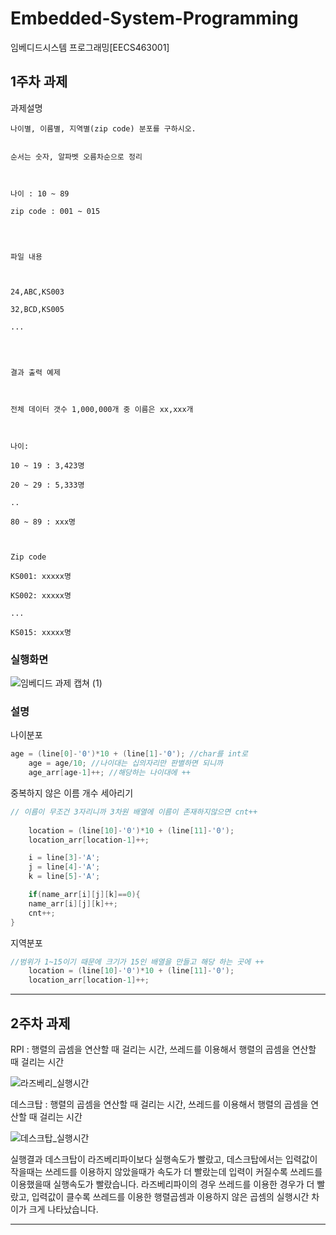 # Embedded-System-Programming
임베디드시스템 프로그래밍[EECS463001]

## 1주차 과제

과제설명

	나이별, 이름별, 지역별(zip code) 분포를 구하시오.


	순서는 숫자, 알파벳 오름차순으로 정리



	나이 : 10 ~ 89

	zip code : 001 ~ 015




	파일 내용



	24,ABC,KS003

	32,BCD,KS005

	...




	결과 출력 예제



	전체 데이터 갯수 1,000,000개 중 이름은 xx,xxx개



	나이:

	10 ~ 19 : 3,423명

	20 ~ 29 : 5,333명

	..

	80 ~ 89 : xxx명



	Zip code

	KS001: xxxxx명

	KS002: xxxxx명

	...

	KS015: xxxxx명

### 실행화면

![임베디드 과제 캡쳐 (1)](https://user-images.githubusercontent.com/45057466/97445516-af1ee080-1970-11eb-8dd7-d07efaee4189.png)

### 설명


나이분포
```c
age = (line[0]-'0')*10 + (line[1]-'0'); //char를 int로
	age = age/10; //나이대는 십의자리만 판별하면 되니까
	age_arr[age-1]++; //해당하는 나이대에 ++
```

중복하지 않은 이름 개수 세아리기
```c
// 이름이 무조건 3자리니까 3차원 배열에 이름이 존재하지않으면 cnt++
  
	location = (line[10]-'0')*10 + (line[11]-'0');
	location_arr[location-1]++;

	i = line[3]-'A';
	j = line[4]-'A';
	k = line[5]-'A';

	if(name_arr[i][j][k]==0){
	name_arr[i][j][k]++;
	cnt++;
}
```
지역분포
```c
//범위가 1~15이기 때문에 크기가 15인 배열을 만들고 해당 하는 곳에 ++
	location = (line[10]-'0')*10 + (line[11]-'0');
	location_arr[location-1]++;
```

-----------------------------------------------------------------
## 2주차 과제

RPI : 
 행렬의 곱셈을 연산할 때 걸리는 시간,
 쓰레드를 이용해서 행렬의 곱셈을 연산할 때 걸리는 시간
 
 
![라즈베리_실행시간](https://user-images.githubusercontent.com/45057466/97439853-0e2d2700-196a-11eb-8364-df1013842678.png)



데스크탑 : 
  행렬의 곱셈을 연산할 때 걸리는 시간,
 쓰레드를 이용해서 행렬의 곱셈을 연산할 때 걸리는 시간

![데스크탑_실행시간](https://user-images.githubusercontent.com/45057466/97439846-0cfbfa00-196a-11eb-959a-3a7c25073775.png)


실행결과 데스크탑이 라즈베리파이보다 실행속도가 빨랐고, 데스크탑에서는 입력값이 작을때는 쓰레드를 이용하지 않았을때가 속도가 더 빨랐는데 입력이 커질수록 쓰레드를 이용했을때 실행속도가 빨랐습니다. 라즈베리파이의 경우 쓰레드를 이용한 경우가 더 빨랐고, 입력값이 클수록 쓰레드를 이용한 행렬곱셈과 이용하지 않은 곱셈의 실행시간 차이가 크게 나타났습니다.

 
------------------------------------------------------------------
